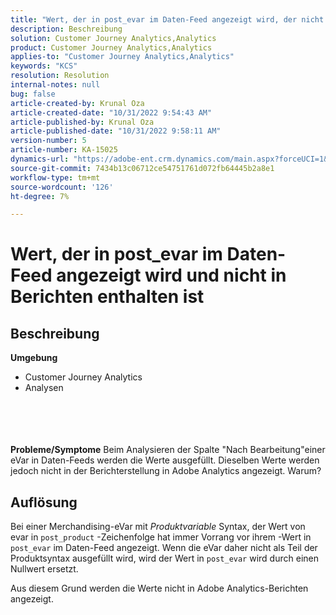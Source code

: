 ```yaml
---
title: "Wert, der in post_evar im Daten-Feed angezeigt wird, der nicht in Berichten ausgefüllt wird"
description: Beschreibung
solution: Customer Journey Analytics,Analytics
product: Customer Journey Analytics,Analytics
applies-to: "Customer Journey Analytics,Analytics"
keywords: "KCS"
resolution: Resolution
internal-notes: null
bug: false
article-created-by: Krunal Oza
article-created-date: "10/31/2022 9:54:43 AM"
article-published-by: Krunal Oza
article-published-date: "10/31/2022 9:58:11 AM"
version-number: 5
article-number: KA-15025
dynamics-url: "https://adobe-ent.crm.dynamics.com/main.aspx?forceUCI=1&pagetype=entityrecord&etn=knowledgearticle&id=ee127e05-0259-ed11-9561-6045bd0067ea"
source-git-commit: 7434b13c06712ce54751761d072fb64445b2a8e1
workflow-type: tm+mt
source-wordcount: '126'
ht-degree: 7%

---
```


# Wert, der in post_evar im Daten-Feed angezeigt wird und nicht in Berichten enthalten ist

## Beschreibung

<b>Umgebung</b>
- Customer Journey Analytics
- Analysen

<br><br> <br><br><b>Probleme/Symptome</b>
Beim Analysieren der Spalte &quot;Nach Bearbeitung&quot;einer eVar in Daten-Feeds werden die Werte ausgefüllt. Dieselben Werte werden jedoch nicht in der Berichterstellung in Adobe Analytics angezeigt. Warum?






## Auflösung


Bei einer Merchandising-eVar mit *Produktvariable* Syntax, der Wert von evar in `post_product` -Zeichenfolge hat immer Vorrang vor ihrem -Wert in `post_evar` im Daten-Feed angezeigt. Wenn die eVar daher nicht als Teil der Produktsyntax ausgefüllt wird, wird der Wert in `post_evar` wird durch einen Nullwert ersetzt.

Aus diesem Grund werden die Werte nicht in Adobe Analytics-Berichten angezeigt.
